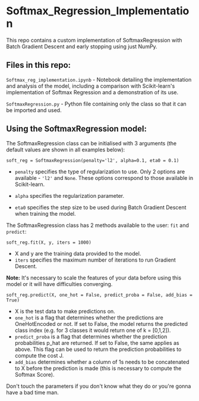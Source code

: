 # Softmax_Regression_Implementation
This repo contains a custom implementation of SoftmaxRegression with Batch Gradient Descent and early stopping using just NumPy.

## Files in this repo:

`Softmax_reg_implementation.ipynb` - Notebook detailing the implementation and analysis of the model, including a comparison with Scikit-learn's implementation of Softmax Regression and a demonstration of its use.

`SoftmaxRegression.py` - Python file containing only the class so that it can be imported and used.

## Using the SoftmaxRegression model:

The SoftmaxRegression class can be initialised with 3 arguments (the default values are shown in all examples below):

`soft_reg = SoftmaxRegression(penalty='l2', alpha=0.1, eta0 = 0.1)`

- `penalty` specifies the type of regularization to use. Only 2 options are available - `'l2'` and `None`. These options correspond to those available in Scikit-learn.

- `alpha` specifies the regularization parameter.

- `eta0` specifies the step size to be used during Batch Gradient Descent when training the model.

The SoftmaxRegression class has 2 methods available to the user: `fit` and `predict`:

`soft_reg.fit(X, y, iters = 1000)`

- X and y are the training data provided to the model. 
- `iters` specifies the maximum number of iterations to run Gradient Descent.

**Note:** It's necessary to scale the features of your data before using this model or it will have difficulties converging.

`soft_reg.predict(X, one_hot = False, predict_proba = False, add_bias = True)`

- X is the test data to make predictions on.
- `one_hot` is a flag that determines whether the predictions are OneHotEncoded or not. If set to False, the model returns the predicted class index (e.g. for 3 classes it would return one of k = [0,1,2]).
- `predict_proba` is a flag that determines whether the prediction probabilities p_hat are returned. If set to False, the same applies as above. This flag can be used to return the prediction probabilities to compute the cost J.
- `add_bias` determines whether a column of 1s needs to be concatenated to X before the prediction is made (this is necessary to compute the Softmax Score).

Don't touch the parameters if you don't know what they do or you're gonna have a bad time man.
